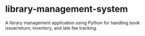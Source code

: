 # library-management-system
A library management application using Python for handling book issue/return, inventory, and late fee tracking.
